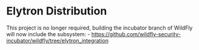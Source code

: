 Elytron Distribution
====================

This project is no longer required, building the incubator branch of WildFly will now include the subsystem: -
  https://github.com/wildfly-security-incubator/wildfly/tree/elytron_integration

